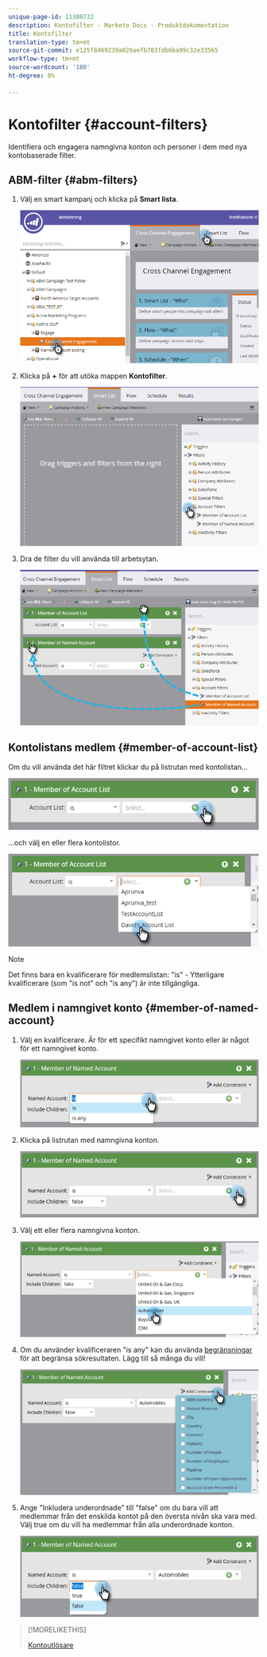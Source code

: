 ```yaml
---
unique-page-id: 11380732
description: Kontofilter - Marketo Docs - Produktdokumentation
title: Kontofilter
translation-type: tm+mt
source-git-commit: e125f8469239a026aefb703fdb6ba99c32e33565
workflow-type: tm+mt
source-wordcount: '180'
ht-degree: 0%

---
```



# Kontofilter {#account-filters}

Identifiera och engagera namngivna konton och personer i dem med nya kontobaserade filter.

## ABM-filter {#abm-filters}

1. Välj en smart kampanj och klicka på **Smart lista**.

   ![](assets/one.png)

1. Klicka på **+** för att utöka mappen **Kontofilter**.

   ![](assets/two.png)

1. Dra de filter du vill använda till arbetsytan.

   ![](assets/three.png)

## Kontolistans medlem {#member-of-account-list}

Om du vill använda det här filtret klickar du på listrutan med kontolistan...

![](assets/four.png)

...och välj en eller flera kontolistor.

![](assets/five.png)

>[!NOTE]
>
>Det finns bara en kvalificerare för medlemslistan: &quot;is&quot; - Ytterligare kvalificerare (som &quot;is not&quot; och &quot;is any&quot;) är inte tillgängliga.

## Medlem i namngivet konto {#member-of-named-account}

1. Välj en kvalificerare. Är för ett specifikt namngivet konto eller är något för ett namngivet konto.

   ![](assets/six.png)

1. Klicka på listrutan med namngivna konton.

   ![](assets/seven.png)

1. Välj ett eller flera namngivna konton.

   ![](assets/eight.png)

1. Om du använder kvalificeraren &quot;is any&quot; kan du använda [begränsningar](/help/marketo/product-docs/core-marketo-concepts/smart-lists-and-static-lists/using-smart-lists/add-a-constraint-to-a-smart-list-filter.md) för att begränsa sökresultaten. Lägg till så många du vill!

   ![](assets/nine.png)

1. Ange &quot;Inkludera underordnade&quot; till &quot;false&quot; om du bara vill att medlemmar från det enskilda kontot på den översta nivån ska vara med. Välj true om du vill ha medlemmar från alla underordnade konton.

   ![](assets/ten.png)

>[!MORELIKETHIS]
>
>[Kontoutlösare](/help/marketo/product-docs/account-based-marketing/engage/account-triggers.md)
